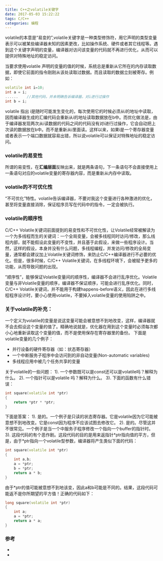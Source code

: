 ```yaml
---
title: C++之volatile关键字
date: 2017-05-03 15:22:22
tags: C/C++
categories: 编程
---
```

volatile的本意是“易变的”,volatile关键字是一种类型修饰符，用它声明的类型变量表示可以被某些编译器未知的因素更改，比如操作系统、硬件或者其它线程等。遇到这个关键字声明的变量，编译器对访问该变量的代码就不再进行优化，从而可以提供对特殊地址的稳定访问。

当要求使用volatile 声明的变量的值的时候，系统总是重新从它所在的内存读取数据，即使它前面的指令刚刚从该处读取过数据。而且读取的数据立刻被寄存。例如：
```cpp
volatile int i=10;
int a = i;
......    //其他代码，并未明确告诉编译器，对i进行过操作
int b = i;
```

volatile 指出 i是随时可能发生变化的，每次使用它的时候必须从i的地址中读取，因而编译器生成的汇编代码会重新从i的地址读取数据放在b中。而优化做法是，由于编译器发现两次从i读数据的代码之间的代码没有对i进行过操作，它会自动把上次读的数据放在b中。而不是重新从i里面读。这样以来，如果i是一个寄存器变量或者表示一个端口数据就容易出错，所以说volatile可以保证对特殊地址的稳定访问。

### volatile的易变性
所谓的易变性，在**汇编层面**反映出来，就是两条语句，下一条语句不会直接使用上一条语句对应的volatile变量的寄存器内容，而是重新从内存中读取。

### volatile的不可优化性
“不可优化”特性。volatile告诉编译器，不要对我这个变量进行各种激进的优化，甚至将变量直接消除，保证程序员写在代码中的指令，一定会被执行。

### volatile的顺序性
C/C++ Volatile关键词前面提到的易变性和不可优化性，让Volatile经常被解读为一个为多线程而生的关键词：一个全局变量，会被多线程同时访问/修改，那么线程内部，就不能假设此变量的不变性，并且基于此假设，来做一些程序设计。当然，这样的假设，本身并没有什么问题，多线程编程，并发访问/修改的全局变量，通常都会建议加上Volatile关键词修饰，来防止C/C++编译器进行不必要的优化。但是，很多时候，C/C++ Volatile关键词，在多线程环境下，会被赋予更多的功能，从而导致问题的出现。

”顺序性”，能够保证Volatile变量间的顺序性，编译器不会进行乱序优化。Volatile变量与非Volatile变量的顺序，编译器不保证顺序，可能会进行乱序优化。同时，C/C++ Volatile关键词，并不能用于构建happens-before语义，因此在进行多线程程序设计时，要小心使用volatile，不要掉入volatile变量的使用陷阱之中。

### 关于volatile的补充：
一个定义为volatile的变量是说这变量可能会被意想不到地改变，这样，编译器就不会去假设这个变量的值了。精确地说就是，优化器在用到这个变量时必须每次都小心地重新读取这个变量的值，而不是使用保存在寄存器里的备份。
下面是volatile变量的几个例子：
- 并行设备的硬件寄存器（如：状态寄存器）
- 一个中断服务子程序中会访问到的非自动变量(Non-automatic variables)
- 多线程应用中被几个任务共享的变量

关于volatile的一些问题：
1). 一个参数既可以是const还可以是volatile吗？解释为什么。
2). 一个指针可以是volatile 吗？解释为什么。
3). 下面的函数有什么错误：
```cpp
int square(volatile int *ptr)
{
    return *ptr * *ptr;
}
```
下面是答案：
1). 是的。一个例子是只读的状态寄存器。它是volatile因为它可能被意想不到地改变。它是const因为程序不应该试图去修改它。
2). 是的。尽管这并不很常见。一个例子是当一个中服务子程序修改一个指向一个buffer的指针时。
3). 这段代码的有个恶作剧。这段代码的目的是用来返指针\*ptr指向值的平方，但是，由于*ptr指向一个volatile型参数，编译器将产生类似下面的代码：
```cpp
int square(volatile int *ptr)
{
    int a,b;
    a = *ptr;
    b = *ptr;
    return a * b;
}
```
由于*ptr的值可能被意想不到地该变，因此a和b可能是不同的。结果，这段代码可能返不是你所期望的平方值！正确的代码如下：
```cpp
long square(volatile int *ptr)
{
    int a;
    a = *ptr;
    return a * a;
}
```

### 参考
* [](http://hedengcheng.com/?p=725)
* [](http://blog.csdn.net/wuliming_sc/article/details/3717017)